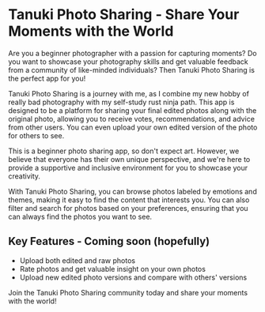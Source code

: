 # **Tanuki Photo Sharing - Share Your Moments with the World**

Are you a beginner photographer with a passion for capturing moments? Do you want to showcase your photography skills and get valuable feedback from a community of like-minded individuals? Then Tanuki Photo Sharing is the perfect app for you!

Tanuki Photo Sharing is a journey with me, as I combine my new hobby of really bad photography with my self-study rust ninja path. This app is designed to be a platform for sharing your final edited photos along with the original photo, allowing you to receive votes, recommendations, and advice from other users. You can even upload your own edited version of the photo for others to see.

This is a beginner photo sharing app, so don't expect art. However, we believe that everyone has their own unique perspective, and we're here to provide a supportive and inclusive environment for you to showcase your creativity.

With Tanuki Photo Sharing, you can browse photos labeled by emotions and themes, making it easy to find the content that interests you. You can also filter and search for photos based on your preferences, ensuring that you can always find the photos you want to see.

## **Key Features - Coming soon (hopefully)**

- Upload both edited and raw photos
- Rate photos and get valuable insight on your own photos
- Upload new edited photo versions and compare with others' versions

Join the Tanuki Photo Sharing community today and share your moments with the world!
